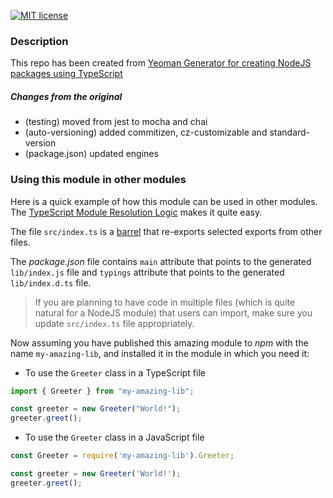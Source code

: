 [![MIT license](http://img.shields.io/badge/license-MIT-brightgreen.svg)](http://opensource.org/licenses/MIT)

### Description
This repo has been created from [Yeoman Generator for creating NodeJS packages using TypeScript](https://github.com/ospatil/generator-node-typescript)

##### Changes from the original

- (testing) moved from jest to mocha and chai
- (auto-versioning) added commitizen, cz-customizable and standard-version
- (package.json) updated engines

### Using this module in other modules

Here is a quick example of how this module can be used in other modules. The [TypeScript Module Resolution Logic](https://www.typescriptlang.org/docs/handbook/module-resolution.html) makes it quite easy.

The file `src/index.ts` is a [barrel](https://basarat.gitbooks.io/typescript/content/docs/tips/barrel.html) that re-exports selected exports from other files.

The _package.json_ file contains `main` attribute that points to the generated `lib/index.js` file and `typings` attribute that points to the generated `lib/index.d.ts` file.

> If you are planning to have code in multiple files (which is quite natural for a NodeJS module) that users can import, make sure you update `src/index.ts` file appropriately.

Now assuming you have published this amazing module to _npm_ with the name `my-amazing-lib`, and installed it in the module in which you need it:

- To use the `Greeter` class in a TypeScript file

```ts
import { Greeter } from "my-amazing-lib";

const greeter = new Greeter("World!");
greeter.greet();
```

- To use the `Greeter` class in a JavaScript file

```js
const Greeter = require('my-amazing-lib').Greeter;

const greeter = new Greeter('World!');
greeter.greet();
```